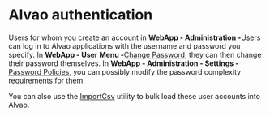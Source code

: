 # Alvao authentication
   
Users for whom you create an account in **WebApp - Administration -**[Users](../../../../list-of-windows/alvao-webapp/administration/users) can log in to Alvao applications with the username and password you specify. In **WebApp - User Menu -**[Change Password](../../../../list-of-windows/alvao-webapp/settings/password), they can then change their password themselves. In **WebApp - Administration - Settings -**[Password Policies](../../../../list-of-windows/alvao-webapp/administration/settings/password-policy), you can possibly modify the password complexity requirements for them.
   
You can also use the [ImportCsv](../../../../alvao-asset-management/implementation/users/authentication/alvao/import-users-csv) utility to bulk load these user accounts into Alvao.
